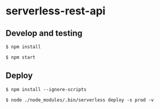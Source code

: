 
# serverless-rest-api

## Develop and testing

`$ npm install`

`$ npm start`

## Deploy

`$ npm install --ignore-scripts`

`$ node ./node_modules/.bin/serverless deploy -s prod -v`

